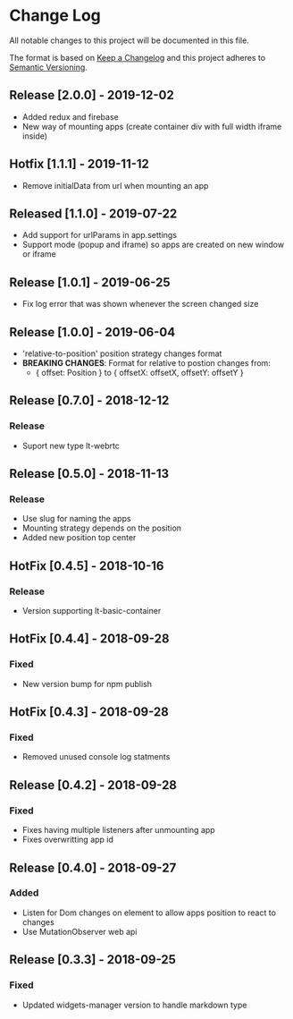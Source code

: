 # Change Log
All notable changes to this project will be documented in this file.

The format is based on [Keep a Changelog](http://keepachangelog.com/)
and this project adheres to [Semantic Versioning](http://semver.org/).

## Release [2.0.0] - 2019-12-02
- Added redux and firebase
- New way of mounting apps (create container div with full width iframe inside)

## Hotfix [1.1.1] - 2019-11-12
- Remove initialData from url when mounting an app

## Released [1.1.0] - 2019-07-22
- Add support for urlParams in app.settings
- Support mode (popup and iframe) so apps are created on new window or iframe

## Release [1.0.1] - 2019-06-25
- Fix log error that was shown whenever the screen changed size

## Release [1.0.0] - 2019-06-04
- 'relative-to-position' position strategy changes format
- **BREAKING CHANGES**: Format for relative to postion changes from:
  - { offset: Position } to { offsetX: offsetX, offsetY: offsetY }

## Release [0.7.0] - 2018-12-12
### Release
- Suport new type lt-webrtc

## Release [0.5.0] - 2018-11-13
### Release
- Use slug for naming the apps
- Mounting strategy depends on the position
- Added new position top center

## HotFix [0.4.5] - 2018-10-16
### Release
- Version supporting lt-basic-container

## HotFix [0.4.4] - 2018-09-28
### Fixed
- New version bump for npm publish

## HotFix [0.4.3] - 2018-09-28
### Fixed
- Removed unused console log statments

## Release [0.4.2] - 2018-09-28
### Fixed
- Fixes having multiple listeners after unmounting app
- Fixes overwritting app id

## Release [0.4.0] - 2018-09-27
### Added
- Listen for Dom changes on element to allow apps position to react to changes
- Use MutationObserver web api

## Release [0.3.3] - 2018-09-25
### Fixed
- Updated widgets-manager version to handle markdown type